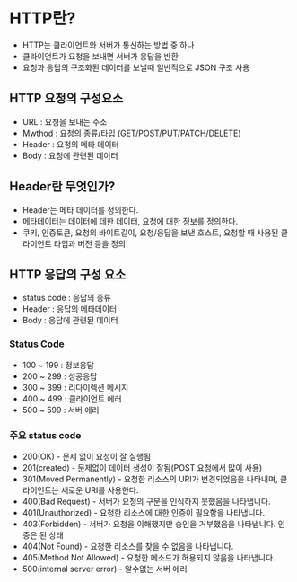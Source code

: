 # HTTP란?

- HTTP는 클라이언트와 서버가 통신하는 방법 중 하나
- 클라이언트가 요청을 보내면 서버가 응답을 반환
- 요청과 응답의 구조화된 데이터를 보낼때 일반적으로 JSON 구조 사용

## HTTP 요청의 구성요소

- URL : 요청을 보내는 주소
- Mwthod : 요청의 종류/타입 (GET/POST/PUT/PATCH/DELETE)
- Header : 요청의 메타 데이터
- Body : 요청에 관련된 데이터

## Header란 무엇인가?

- Header는 메타 데이터를 정의한다.
- 메타데이터는 데이터에 데한 데이터, 요청에 대한 정보를 정의한다.
- 쿠키, 인증토큰, 요청의 바이트길이, 요청/응답을 보낸 호스트, 요청할 때 사용된 클라이언트 타입과 버전 등을 정의

## HTTP 응답의 구성 요소

- status code : 응답의 종류
- Header : 응답의 메타데이터
- Body : 응답에 관련된 데이터

### Status Code

- 100 ~ 199 : 정보응답
- 200 ~ 299 : 성공응답
- 300 ~ 399 : 리다이렉션 메시지
- 400 ~ 499 : 클라이언트 에러
- 500 ~ 599 : 서버 에러

### 주요 status code

- 200(OK) - 문제 없이 요청이 잘 실행됨
- 201(created) - 문제없이 데이터 생성이 잘됨(POST 요청에서 많이 사용)
- 301(Moved Permanently) - 요청한 리소스의 URI가 변경되었음을 나타내며, 클라이언트는 새로운 URI를 사용한다.
- 400(Bad Request) - 서버가 요청의 구문을 인식하지 못했음을 나타냅니다.
- 401(Unauthorized) - 요청한 리소스에 대한 인증이 필요함을 나타냅니다.
- 403(Forbidden) - 서버가 요청을 이해했지만 승인을 거부했음을 나타냅니다. 인증은 된 상태
- 404(Not Found) - 요청한 리소스를 찾을 수 없음을 나타냅니다.
- 405(Method Not Allowed) - 요청한 메소드가 허용되지 않음을 나타냅니다.
- 500(internal server error) - 알수없는 서버 에러
